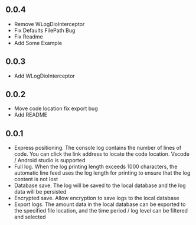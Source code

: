 ## 0.0.4

- Remove WLogDioInterceptor
- Fix Defaults FilePath Bug
- Fix Readme
- Add Some Example

## 0.0.3

- Add WLogDioInterceptor

## 0.0.2

- Move code location fix export bug
- Add README

## 0.0.1

- Express positioning. The console log contains the number of lines of code. You can click the link address to locate the code location. Vscode / Android studio is supported
- Full log. When the log printing length exceeds 1000 characters, the automatic line feed uses the log length for printing to ensure that the log content is not lost
- Database save. The log will be saved to the local database and the log data will be persisted
- Encrypted save. Allow encryption to save logs to the local database
- Export logs. The amount data in the local database can be exported to the specified file location, and the time period / log level can be filtered and selected
